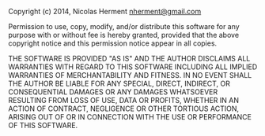 Copyright (c) 2014, Nicolas Herment <nherment@gmail.com>

Permission to use, copy, modify, and/or distribute
this software for any purpose with or without fee
is hereby granted, provided that the above copyright
notice and this permission notice appear in all
copies.

THE SOFTWARE IS PROVIDED "AS IS" AND THE AUTHOR
DISCLAIMS ALL WARRANTIES WITH REGARD TO THIS
SOFTWARE INCLUDING ALL IMPLIED WARRANTIES OF
MERCHANTABILITY AND FITNESS. IN NO EVENT SHALL THE
AUTHOR BE LIABLE FOR ANY SPECIAL, DIRECT, INDIRECT,
OR CONSEQUENTIAL DAMAGES OR ANY DAMAGES WHATSOEVER
RESULTING FROM LOSS OF USE, DATA OR PROFITS, WHETHER
IN AN ACTION OF CONTRACT, NEGLIGENCE OR OTHER
TORTIOUS ACTION, ARISING OUT OF OR IN CONNECTION
WITH THE USE OR PERFORMANCE OF THIS SOFTWARE.
